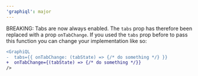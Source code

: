 ```yaml
---
'graphiql': major
---
```


BREAKING: Tabs are now always enabled. The `tabs` prop has therefore been replaced with a prop `onTabChange`. If you used the `tabs` prop before to pass this function you can change your implementation like so:
```diff
<GraphiQL
-  tabs={{ onTabChange: (tabState) => {/* do something */} }}
+  onTabChange={(tabState) => {/* do something */}}
/>
```
